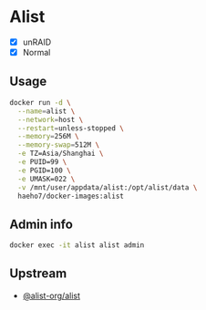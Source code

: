 # Alist

- [x] unRAID
- [x] Normal

## Usage

```sh
docker run -d \
  --name=alist \
  --network=host \
  --restart=unless-stopped \
  --memory=256M \
  --memory-swap=512M \
  -e TZ=Asia/Shanghai \
  -e PUID=99 \
  -e PGID=100 \
  -e UMASK=022 \
  -v /mnt/user/appdata/alist:/opt/alist/data \
  haeho7/docker-images:alist
```

## Admin info

```sh
docker exec -it alist alist admin
```

## Upstream

- [@alist-org/alist](https://github.com/alist-org/alist)

